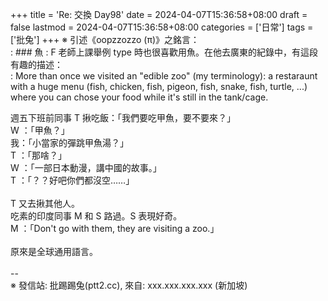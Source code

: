+++
title = 'Re: 交換 Day98'
date = 2024-04-07T15:36:58+08:00
draft = false
lastmod = 2024-04-07T15:36:58+08:00
categories = ['日常']
tags = ['批兔']
+++
※ 引述《oopzzozzo (π)》之銘言：<br>
: ### 魚 
: F 老師上課舉例 type 時也很喜歡用魚。在他去廣東的紀錄中，有這段有趣的描述：<br>
: More than once we visited an "edible zoo" (my terminology): a restaraunt with a huge menu (fish, chicken, fish, pigeon, fish, snake, fish, turtle, ...) where you can chose your food while it's still in the tank/cage.

週五下班前同事 T 揪吃飯：「我們要吃甲魚，要不要來？」<br>
W ：「甲魚？」<br>
我：「小當家的彈跳甲魚湯？」<br>
T ：「那啥？」<br>
W ：「一部日本動漫，講中國的故事。」<br>
T ：「？？好吧你們都沒空……」<br>
<br>
T 又去揪其他人。<br>
吃素的印度同事 M 和 S 路過。S 表現好奇。<br>
M ：「Don't go with them, they are visiting a zoo.」<br>
<br>
原來是全球通用語言。<br>
<br>
--<br>
※ 發信站: 批踢踢兔(ptt2.cc), 來自: xxx.xxx.xxx.xxx (新加坡)<br>

